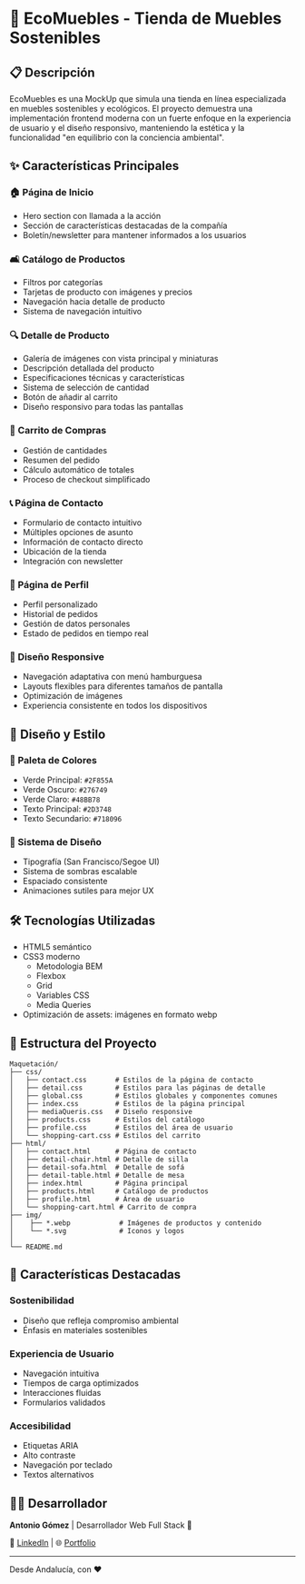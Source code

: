 # 🌿 EcoMuebles - Tienda de Muebles Sostenibles

## 📋 Descripción
EcoMuebles es una MockUp que simula una tienda en línea especializada en muebles sostenibles y ecológicos. El proyecto demuestra una implementación frontend moderna con un fuerte enfoque en la experiencia de usuario y el diseño responsivo, manteniendo la estética y la funcionalidad "en equilibrio con la conciencia ambiental".

## ✨ Características Principales

### 🏠 Página de Inicio
- Hero section con llamada a la acción
- Sección de características destacadas de la compañía
- Boletín/newsletter para mantener informados a los usuarios

### 🛋️ Catálogo de Productos
- Filtros por categorías
- Tarjetas de producto con imágenes y precios
- Navegación hacia detalle de producto
- Sistema de navegación intuitivo

### 🔍 Detalle de Producto
- Galería de imágenes con vista principal y miniaturas
- Descripción detallada del producto
- Especificaciones técnicas y características
- Sistema de selección de cantidad
- Botón de añadir al carrito
- Diseño responsivo para todas las pantallas

### 🛒 Carrito de Compras
- Gestión de cantidades
- Resumen del pedido
- Cálculo automático de totales
- Proceso de checkout simplificado

### 📞 Página de Contacto
- Formulario de contacto intuitivo
- Múltiples opciones de asunto
- Información de contacto directo
- Ubicación de la tienda
- Integración con newsletter

### 👤 Página de Perfil
- Perfil personalizado
- Historial de pedidos
- Gestión de datos personales
- Estado de pedidos en tiempo real

### 📱 Diseño Responsive
- Navegación adaptativa con menú hamburguesa
- Layouts flexibles para diferentes tamaños de pantalla
- Optimización de imágenes
- Experiencia consistente en todos los dispositivos

## 🎨 Diseño y Estilo

### 🎯 Paleta de Colores
- Verde Principal: `#2F855A`
- Verde Oscuro: `#276749`
- Verde Claro: `#48BB78`
- Texto Principal: `#2D3748`
- Texto Secundario: `#718096`

### 📐 Sistema de Diseño
- Tipografía (San Francisco/Segoe UI)
- Sistema de sombras escalable
- Espaciado consistente
- Animaciones sutiles para mejor UX

## 🛠️ Tecnologías Utilizadas
- HTML5 semántico
- CSS3 moderno
  - Metodologia BEM
  - Flexbox
  - Grid
  - Variables CSS
  - Media Queries
- Optimización de assets: imágenes en formato webp

## 📂 Estructura del Proyecto

```
Maquetación/
├── css/
│   ├── contact.css       # Estilos de la página de contacto
│   ├── detail.css        # Estilos para las páginas de detalle
│   ├── global.css        # Estilos globales y componentes comunes
│   ├── index.css         # Estilos de la página principal
│   ├── mediaQueris.css   # Diseño responsive
│   ├── products.css      # Estilos del catálogo
│   ├── profile.css       # Estilos del área de usuario
│   └── shopping-cart.css # Estilos del carrito
├── html/
│   ├── contact.html      # Página de contacto
│   ├── detail-chair.html # Detalle de silla
│   ├── detail-sofa.html  # Detalle de sofá
│   ├── detail-table.html # Detalle de mesa
│   ├── index.html        # Página principal
│   ├── products.html     # Catálogo de productos
│   ├── profile.html      # Área de usuario
│   └── shopping-cart.html # Carrito de compra
├── img/
│    ├── *.webp            # Imágenes de productos y contenido
│    └── *.svg             # Iconos y logos
│   
└── README.md

```
## 🌟 Características Destacadas

### Sostenibilidad
- Diseño que refleja compromiso ambiental
- Énfasis en materiales sostenibles

### Experiencia de Usuario
- Navegación intuitiva
- Tiempos de carga optimizados
- Interacciones fluidas
- Formularios validados

### Accesibilidad
- Etiquetas ARIA
- Alto contraste
- Navegación por teclado
- Textos alternativos

## 👨‍💻 Desarrollador
**Antonio Gómez** | Desarrollador Web Full Stack 🚀

📩 [LinkedIn](https://www.linkedin.com/in/antonio-g%C3%B3mez-dom%C3%ADnguez/) | 🌐 [Portfolio](https://antgom.github.io/Web-Portfolio/)

---
Desde Andalucía, con ❤️